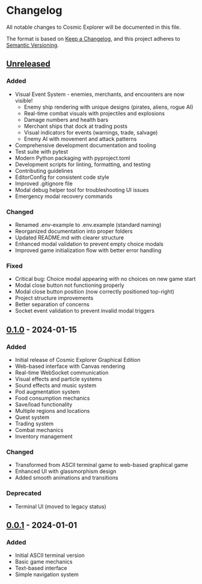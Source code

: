 # Changelog

All notable changes to Cosmic Explorer will be documented in this file.

The format is based on [Keep a Changelog](https://keepachangelog.com/en/1.0.0/),
and this project adheres to [Semantic Versioning](https://semver.org/spec/v2.0.0.html).

## [Unreleased]

### Added
- Visual Event System - enemies, merchants, and encounters are now visible!
  - Enemy ship rendering with unique designs (pirates, aliens, rogue AI)
  - Real-time combat visuals with projectiles and explosions
  - Damage numbers and health bars
  - Merchant ships that dock at trading posts
  - Visual indicators for events (warnings, trade, salvage)
  - Enemy AI with movement and attack patterns
- Comprehensive development documentation and tooling
- Test suite with pytest
- Modern Python packaging with pyproject.toml
- Development scripts for linting, formatting, and testing
- Contributing guidelines
- EditorConfig for consistent code style
- Improved .gitignore file
- Modal debug helper tool for troubleshooting UI issues
- Emergency modal recovery commands

### Changed
- Renamed .env-example to .env.example (standard naming)
- Reorganized documentation into proper folders
- Updated README.md with clearer structure
- Enhanced modal validation to prevent empty choice modals
- Improved game initialization flow with better error handling

### Fixed
- Critical bug: Choice modal appearing with no choices on new game start
- Modal close button not functioning properly
- Modal close button position (now correctly positioned top-right)
- Project structure improvements
- Better separation of concerns
- Socket event validation to prevent invalid modal triggers

## [0.1.0] - 2024-01-15

### Added
- Initial release of Cosmic Explorer Graphical Edition
- Web-based interface with Canvas rendering
- Real-time WebSocket communication
- Visual effects and particle systems
- Sound effects and music system
- Pod augmentation system
- Food consumption mechanics
- Save/load functionality
- Multiple regions and locations
- Quest system
- Trading system
- Combat mechanics
- Inventory management

### Changed
- Transformed from ASCII terminal game to web-based graphical game
- Enhanced UI with glassmorphism design
- Added smooth animations and transitions

### Deprecated
- Terminal UI (moved to legacy status)

## [0.0.1] - 2024-01-01

### Added
- Initial ASCII terminal version
- Basic game mechanics
- Text-based interface
- Simple navigation system

[Unreleased]: https://github.com/username/cosmic-explorer/compare/v0.1.0...HEAD
[0.1.0]: https://github.com/username/cosmic-explorer/compare/v0.0.1...v0.1.0
[0.0.1]: https://github.com/username/cosmic-explorer/releases/tag/v0.0.1
